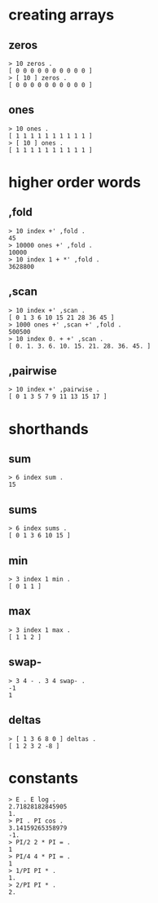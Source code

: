 # creating arrays

## zeros

```nkt
> 10 zeros .
[ 0 0 0 0 0 0 0 0 0 0 ]
> [ 10 ] zeros .
[ 0 0 0 0 0 0 0 0 0 0 ]
```

## ones

```nkt
> 10 ones .
[ 1 1 1 1 1 1 1 1 1 1 ]
> [ 10 ] ones .
[ 1 1 1 1 1 1 1 1 1 1 ]
```

# higher order words
## ,fold

```nkt
> 10 index +' ,fold .
45
> 10000 ones +' ,fold .
10000
> 10 index 1 + *' ,fold .
3628800
```

## ,scan

```nkt
> 10 index +' ,scan .
[ 0 1 3 6 10 15 21 28 36 45 ]
> 1000 ones +' ,scan +' ,fold .
500500
> 10 index 0. + +' ,scan .
[ 0. 1. 3. 6. 10. 15. 21. 28. 36. 45. ]
```

## ,pairwise

```nkt
> 10 index +' ,pairwise .
[ 0 1 3 5 7 9 11 13 15 17 ]
```

# shorthands

## sum

```nkt
> 6 index sum .
15
```

## sums

```nkt
> 6 index sums .
[ 0 1 3 6 10 15 ]
```

## min

```nkt
> 3 index 1 min .
[ 0 1 1 ]
```

## max

```nkt
> 3 index 1 max .
[ 1 1 2 ]
```

## swap-

```nkt
> 3 4 - . 3 4 swap- .
-1
1
```

## deltas

```nkt
> [ 1 3 6 8 0 ] deltas .
[ 1 2 3 2 -8 ]
```

# constants

```nkt
> E . E log .
2.71828182845905
1.
> PI . PI cos .
3.14159265358979
-1.
> PI/2 2 * PI = .
1
> PI/4 4 * PI = .
1
> 1/PI PI * .
1.
> 2/PI PI * .
2.
```